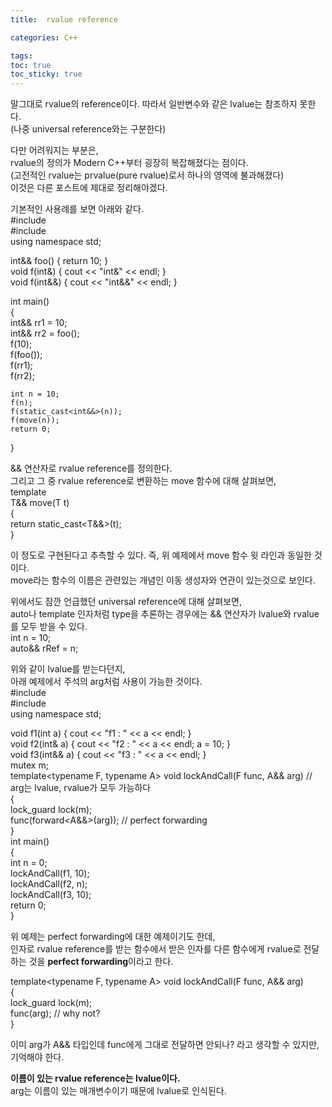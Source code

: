 ```yaml
---
title:  rvalue reference

categories: C++

tags: 
toc: true
toc_sticky: true
---
```


  
  
   
말그대로 rvalue의 reference이다. 따라서 일반변수와 같은 lvalue는 참조하지 못한다.  
(나중 universal reference와는 구분한다)  
  
다만 어려워지는 부분은,  
rvalue의 정의가 Modern C++부터 굉장히 복잡해졌다는 점이다.  
(고전적인 rvalue는 prvalue(pure rvalue)로서 하나의 영역에 불과해졌다)  
이것은 다른 포스트에 제대로 정리해야겠다.  
  
기본적인 사용례를 보면 아래와 같다.  
#include <iostream>  
#include <algorithm>  
using namespace std;  
  
int&& foo() { return 10; }  
void f(int&) { cout << "int&" << endl; }  
void f(int&&) { cout << "int&&" << endl; }  
  
int main()  
{  
	int&& rr1 = 10;  
	int&& rr2 = foo();  
	f(10);   
	f(foo());   
	f(rr1);   
	f(rr2);   
  
	int n = 10;  
	f(n);   
	f(static_cast<int&&>(n));   
	f(move(n));   
	return 0;  
}  
  
&& 연산자로 rvalue reference를 정의한다.  
그리고 그 중 rvalue reference로 변환하는 move 함수에 대해 살펴보면,  
template <typename T>  
T&& move(T t)  
{  
    return static_cast<T&&>(t);  
}  
  
이 정도로 구현된다고 추측할 수 있다. 즉, 위 예제에서 move 함수 윗 라인과 동일한 것이다.  
move라는 함수의 이름은 관련있는 개념인 이동 생성자와 연관이 있는것으로 보인다.  
  
  
위에서도 잠깐 언급했던 universal reference에 대해 살펴보면,  
auto나 template 인자처럼 type을 추론하는 경우에는 && 연산자가 lvalue와 rvalue를 모두 받을 수 있다.  
int n = 10;  
auto&& rRef = n;  
  
위와 같이 lvalue를 받는다던지,  
아래 예제에서 주석의 arg처럼 사용이 가능한 것이다.  
#include <iostream>  
#include <mutex>  
using namespace std;  
  
void f1(int a) { cout << "f1 : " << a << endl; }  
void f2(int& a) { cout << "f2 : " << a << endl; a = 10; }  
void f3(int&& a) { cout << "f3 : " << a << endl; }  
mutex m;  
template<typename F, typename A> void lockAndCall(F func, A&& arg)    // arg는 lvalue, rvalue가 모두 가능하다  
{  
	lock_guard<mutex> lock(m);  
	func(forward<A&&>(arg));    // perfect forwarding  
}  
int main()  
{  
	int n = 0;  
	lockAndCall(f1, 10);   
	lockAndCall(f2, n);   
	lockAndCall(f3, 10);   
	return 0;  
}  
  
위 예제는 perfect forwarding에 대한 예제이기도 한데,  
인자로 rvalue reference를 받는 함수에서 받은 인자를 다른 함수에게 rvalue로 전달하는 것을 **perfect forwarding**이라고 한다.  
  
template<typename F, typename A> void lockAndCall(F func, A&& arg)  
{  
	lock_guard<mutex> lock(m);  
	func(arg);    // why not?  
}  
  
이미 arg가 A&& 타입인데 func에게 그대로 전달하면 안되나? 라고 생각할 수 있지만,  
기억해야 한다.  
  
**이름이 있는 rvalue reference는 lvalue이다.**  
arg는 이름이 있는 매개변수이기 때문에 lvalue로 인식된다.  
   
